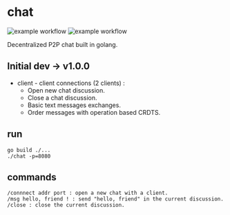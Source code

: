 # chat 
![example workflow](https://github.com/timtimjnvr/chat/actions/workflows/build.yml/badge.svg)
![example workflow](https://github.com/timtimjnvr/chat/actions/workflows/tag-releases.yml/badge.svg)

Decentralized P2P chat built in golang.

## Initial dev -> v1.0.0

- client - client connections (2 clients) :
  - Open new chat discussion.
  - Close a chat discussion.
  - Basic text messages exchanges.
  - Order messages with operation based CRDTS.

## run 

```
go build ./...
./chat -p=8080
```

## commands

```
/connnect addr port : open a new chat with a client.
/msg hello, friend ! : send "hello, friend" in the current discussion.
/close : close the current discussion.
```
